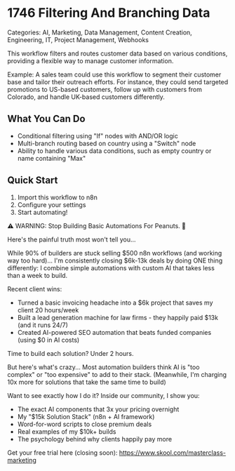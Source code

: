 # 1746 Filtering And Branching Data

Categories: AI, Marketing, Data Management, Content Creation, Engineering, IT, Project Management, Webhooks

This workflow filters and routes customer data based on various conditions, providing a flexible way to manage customer information.

Example: A sales team could use this workflow to segment their customer base and tailor their outreach efforts. For instance, they could send targeted promotions to US-based customers, follow up with customers from Colorado, and handle UK-based customers differently.

## What You Can Do
- Conditional filtering using "If" nodes with AND/OR logic
- Multi-branch routing based on country using a "Switch" node
- Ability to handle various data conditions, such as empty country or name containing "Max"

## Quick Start
1. Import this workflow to n8n
2. Configure your settings
3. Start automating!

⚠️ WARNING: Stop Building Basic Automations For Peanuts. 🚫

Here's the painful truth most won't tell you...

While 90% of builders are stuck selling $500 n8n workflows (and working way too hard)...
I'm consistently closing $6k-13k deals by doing ONE thing differently:
I combine simple automations with custom AI that takes less than a week to build.

Recent client wins:
* Turned a basic invoicing headache into a $6k project that saves my client 20 hours/week
* Built a lead generation machine for law firms - they happily paid $13k (and it runs 24/7)
* Created AI-powered SEO automation that beats funded companies (using $0 in AI costs)

Time to build each solution? Under 2 hours.

But here's what's crazy...
Most automation builders think AI is "too complex" or "too expensive" to add to their stack.
(Meanwhile, I'm charging 10x more for solutions that take the same time to build)

Want to see exactly how I do it?
Inside our community, I show you:
* The exact AI components that 3x your pricing overnight
* My "$15k Solution Stack" (n8n + AI framework)
* Word-for-word scripts to close premium deals
* Real examples of my $10k+ builds
* The psychology behind why clients happily pay more

Get your free trial here (closing soon): https://www.skool.com/masterclass-marketing
